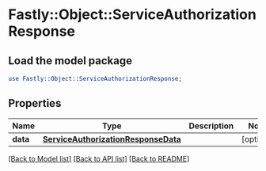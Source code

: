 # Fastly::Object::ServiceAuthorizationResponse

## Load the model package
```perl
use Fastly::Object::ServiceAuthorizationResponse;
```

## Properties
Name | Type | Description | Notes
------------ | ------------- | ------------- | -------------
**data** | [**ServiceAuthorizationResponseData**](ServiceAuthorizationResponseData.md) |  | [optional] 

[[Back to Model list]](../README.md#documentation-for-models) [[Back to API list]](../README.md#documentation-for-api-endpoints) [[Back to README]](../README.md)


